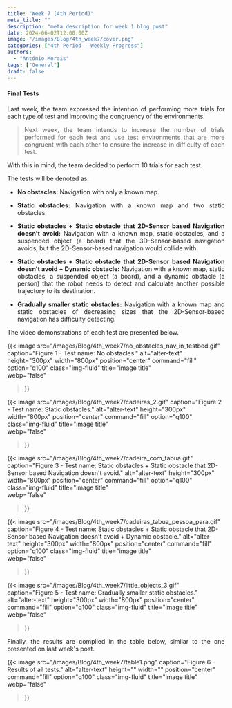 ```yaml
---
title: "Week 7 (4th Period)"
meta_title: ""
description: "meta description for week 1 blog post"
date: 2024-06-02T12:00:00Z
image: "/images/Blog/4th_week7/cover.png"
categories: ["4th Period - Weekly Progress"]
authors: 
  - "António Morais"
tags: ["General"]
draft: false
---
```


#### Final Tests

<div style="text-align: justify;">

Last week, the team expressed the intention of performing more trials for each type of test and improving the congruency of the environments.

> Next week, the team intends to increase the number of trials performed for each test and use test environments that are more congruent with each other to ensure the increase in difficulty of each test. 

With this in mind, the team decided to perform 10 trials for each test.

The tests will be denoted as:

- **No obstacles:** Navigation with only a known map.

- **Static obstacles:** Navigation with a known map and two static obstacles.

- **Static obstacles + Static obstacle that 2D-Sensor based Navigation doesn't avoid:** Navigation with a known map, static obstacles, and a suspended object (a board) that the 3D-Sensor-based navigation avoids, but the 2D-Sensor-based navigation would collide with.

- **Static obstacles + Static obstacle that 2D-Sensor based Navigation doesn't avoid + Dynamic obstacle:** Navigation with a known map, static obstacles, a suspended object (a board), and a dynamic obstacle (a person) that the robot needs to detect and calculate another possible trajectory to its destination.

- **Gradually smaller static obstacles:** Navigation with a known map and static obstacles of decreasing sizes that the 2D-Sensor-based navigation has difficulty detecting.

The video demonstrations of each test are presented below.

</div>

{{< image 
  src="/images/Blog/4th_week7/no_obstacles_nav_in_testbed.gif" 
  caption="Figure 1 - Test name: No obstacles." 
  alt="alter-text" 
  height="300px" 
  width="800px" 
  position="center" 
  command="fill" 
  option="q100" 
  class="img-fluid" 
  title="image title"  
  webp="false" 
>}}

{{< image 
  src="/images/Blog/4th_week7/cadeiras_2.gif" 
  caption="Figure 2 - Test name: Static obstacles." 
  alt="alter-text" 
  height="300px" 
  width="800px" 
  position="center" 
  command="fill" 
  option="q100" 
  class="img-fluid" 
  title="image title"  
  webp="false" 
>}}

{{< image 
  src="/images/Blog/4th_week7/cadeira_com_tabua.gif" 
  caption="Figure 3 - Test name: Static obstacles + Static obstacle that 2D-Sensor based Navigation doesn't avoid." 
  alt="alter-text" 
  height="300px" 
  width="800px" 
  position="center" 
  command="fill" 
  option="q100" 
  class="img-fluid" 
  title="image title"  
  webp="false" 
>}}

{{< image 
  src="/images/Blog/4th_week7/cadeiras_tabua_pessoa_para.gif" 
  caption="Figure 4 - Test name: Static obstacles + Static obstacle that 2D-Sensor based Navigation doesn't avoid + Dynamic obstacle." 
  alt="alter-text" 
  height="300px" 
  width="800px" 
  position="center" 
  command="fill" 
  option="q100" 
  class="img-fluid" 
  title="image title"  
  webp="false" 
>}}

{{< image 
  src="/images/Blog/4th_week7/little_objects_3.gif" 
  caption="Figure 5 - Test name: Gradually smaller static obstacles." 
  alt="alter-text" 
  height="300px" 
  width="800px" 
  position="center" 
  command="fill" 
  option="q100" 
  class="img-fluid" 
  title="image title"  
  webp="false" 
>}}

<div style="text-align: justify;">

Finally, the results are compiled in the table below, similar to the one presented on last week's post.
</div>

{{< image 
    src="/images/Blog/4th_week7/table1.png" 
    caption="Figure 6 - Results of all tests." 
    alt="alter-text" 
    height="" 
    width="" 
    position="center" 
    command="fill" 
    option="q100" 
    class="img-fluid" 
    title="image title"  
    webp="false" 
>}}